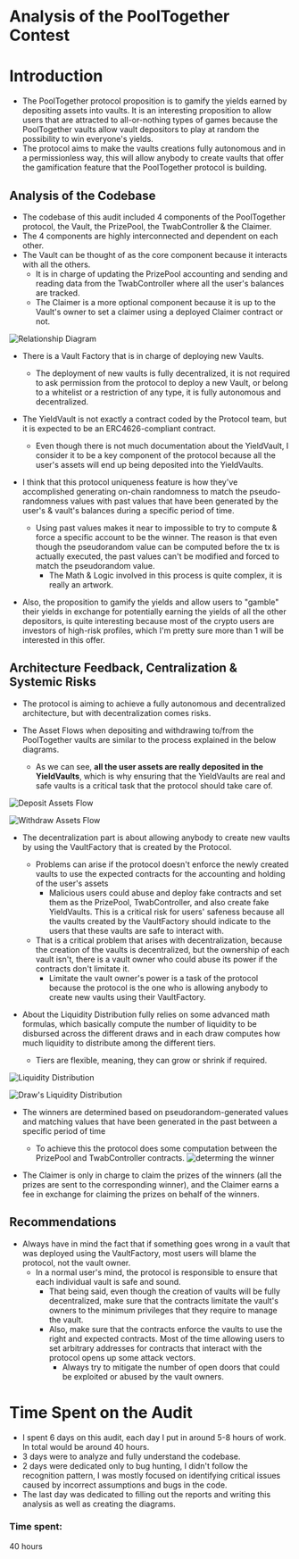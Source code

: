# Analysis of the PoolTogether Contest

# Introduction
- The PoolTogether protocol proposition is to gamify the yields earned by depositing assets into vaults. It is an interesting proposition to allow users that are attracted to all-or-nothing types of games because the PoolTogether vaults allow vault depositors to play at random the possibility to win everyone's yields.
- The protocol aims to make the vaults creations fully autonomous and in a permissionless way, this will allow anybody to create vaults that offer the gamification feature that the PoolTogether protocol is building.

## Analysis of the Codebase
- The codebase of this audit included 4 components of the PoolTogether protocol, the Vault, the PrizePool, the TwabController & the Claimer.
- The 4 components are highly interconnected and dependent on each other.
- The Vault can be thought of as the core component because it interacts with all the others.
  - It is in charge of updating the PrizePool accounting and sending and reading data from the TwabController where all the user's balances are tracked.
  - The Claimer is a more optional component because it is up to the Vault's owner to set a claimer using a deployed Claimer contract or not.

![Relationship Diagram](https://res.cloudinary.com/djt3zbrr3/image/upload/v1689360530/relationship_diagram_ivtfu4.png)

- There is a Vault Factory that is in charge of deploying new Vaults.
  - The deployment of new vaults is fully decentralized, it is not required to ask permission from the protocol to deploy a new Vault, or belong to a whitelist or a restriction of any type, it is fully autonomous and decentralized.

- The YieldVault is not exactly a contract coded by the Protocol team, but it is expected to be an ERC4626-compliant contract.
  - Even though there is not much documentation about the YieldVault, I consider it to be a key component of the protocol because all the user's assets will end up being deposited into the YieldVaults.

- I think that this protocol uniqueness feature is how they've accomplished generating on-chain randomness to match the pseudo-randomness values with past values that have been generated by the user's & vault's balances during a specific period of time.
  - Using past values makes it near to impossible to try to compute & force a specific account to be the winner. The reason is that even though the pseudorandom value can be computed before the tx is actually executed, the past values can't be modified and forced to match the pseudorandom value.
    - The Math & Logic involved in this process is quite complex, it is really an artwork.

- Also, the proposition to gamify the yields and allow users to "gamble" their yields in exchange for potentially earning the yields of all the other depositors, is quite interesting because most of the crypto users are investors of high-risk profiles, which I'm pretty sure more than 1 will be interested in this offer.

## Architecture Feedback, Centralization & Systemic Risks
- The protocol is aiming to achieve a fully autonomous and decentralized architecture, but with decentralization comes risks.

- The Asset Flows when depositing and withdrawing to/from the PoolTogether vaults are similar to the process explained in the below diagrams.
  - As we can see, **all the user assets are really deposited in the YieldVaults**, which is why ensuring that the YieldVaults are real and safe vaults is a critical task that the protocol should take care of.

![Deposit Assets Flow](https://res.cloudinary.com/djt3zbrr3/image/upload/v1689359894/deposit_asset_flow.png)

![Withdraw Assets Flow](https://res.cloudinary.com/djt3zbrr3/image/upload/v1689360088/withdraw_assets_flow_sbestw.png)

- The decentralization part is about allowing anybody to create new vaults by using the VaultFactory that is created by the Protocol.
  - Problems can arise if the protocol doesn't enforce the newly created vaults to use the expected contracts for the accounting and holding of the user's assets
    - Malicious users could abuse and deploy fake contracts and set them as the PrizePool, TwabController, and also create fake YieldVaults. This is a critical risk for users' safeness because all the vaults created by the VaultFactory should indicate to the users that these vaults are safe to interact with.
  - That is a critical problem that arises with decentralization, because the creation of the vaults is decentralized, but the ownership of each vault isn't, there is a vault owner who could abuse its power if the contracts don't limitate it.
    - Limitate the vault owner's power is a task of the protocol because the protocol is the one who is allowing anybody to create new vaults using their VaultFactory.
  
- About the Liquidity Distribution fully relies on some advanced math formulas, which basically compute the number of liquidity to be disbursed across the different draws and in each draw computes how much liquidity to distribute among the different tiers.
  - Tiers are flexible, meaning, they can grow or shrink if required.

![Liquidity Distribution](https://res.cloudinary.com/djt3zbrr3/image/upload/v1689360403/liquidity_distribution_en7oxo.png)

![Draw's Liquidity Distribution](https://res.cloudinary.com/djt3zbrr3/image/upload/v1689360483/draw_liquidity_distribution_oo0hgg.png)


- The winners are determined based on pseudorandom-generated values and matching values that have been generated in the past between a specific period of time
  - To achieve this the protocol does some computation between the PrizePool and TwabController contracts.
![determing the winner](https://res.cloudinary.com/djt3zbrr3/image/upload/v1689360322/determing_the_winner_k1jy6m.png)


- The Claimer is only in charge to claim the prizes of the winners (all the prizes are sent to the corresponding winner), and the Claimer earns a fee in exchange for claiming the prizes on behalf of the winners.

## Recommendations
- Always have in mind the fact that if something goes wrong in a vault that was deployed using the VaultFactory, most users will blame the protocol, not the vault owner.
  - In a normal user's mind, the protocol is responsible to ensure that each individual vault is safe and sound.
    - That being said, even though the creation of vaults will be fully decentralized, make sure that the contracts limitate the vault's owners to the minimum privileges that they require to manage the vault.
    - Also, make sure that the contracts enforce the vaults to use the right and expected contracts. Most of the time allowing users to set arbitrary addresses for contracts that interact with the protocol opens up some attack vectors.
      - Always try to mitigate the number of open doors that could be exploited or abused by the vault owners.

# Time Spent on the Audit
- I spent 6 days on this audit, each day I put in around 5-8 hours of work. In total would be around 40 hours.
- 3 days were to analyze and fully understand the codebase.
- 2 days were dedicated only to bug hunting, I didn't follow the recognition pattern, I was mostly focused on identifying critical issues caused by incorrect assumptions and bugs in the code.
- The last day was dedicated to filling out the reports and writing this analysis as well as creating the diagrams.

### Time spent:
40 hours